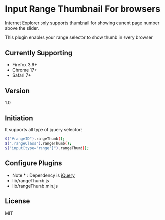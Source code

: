 Input Range Thumbnail For browsers
==================================

Internet Explorer only supports thumbnail for showing current page number above the slider.

This plugin enables your range selector to show thumb in every browser

Currently Supporting
--------------------
  - Firefox 3.6+
  - Chrome 17+
  - Safari 7+

Version
----
1.0


Initiation
----------
It supports all type of jquery selectors

```sh
$("#rangeID").rangeThumb();
$(".rangeClass").rangeThumb();
$("input[type='range']").rangeThumb();
```

Configure Plugins
-----------------

 - Note * : Dependency is [jQuery]
 - lib/rangeThumb.js 
 - lib/rangeThumb.min.js


License
----
MIT


[jQuery]:http://ajax.googleapis.com/ajax/libs/jquery/1.11.1/jquery.min.js
